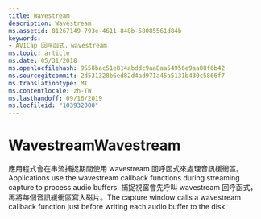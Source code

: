 ```yaml
---
title: Wavestream
description: Wavestream
ms.assetid: 81267149-793e-4611-848b-58085561d84b
keywords:
- AVICap 回呼函式，wavestream
ms.topic: article
ms.date: 05/31/2018
ms.openlocfilehash: 9558bac51e814abddc9aa8aa54956e9aa08f6b42
ms.sourcegitcommit: 2d531328b6ed82d4ad971a45a5131b430c5866f7
ms.translationtype: MT
ms.contentlocale: zh-TW
ms.lasthandoff: 09/16/2019
ms.locfileid: "103932000"
---
```

# <a name="wavestream"></a><span data-ttu-id="815d1-104">Wavestream</span><span class="sxs-lookup"><span data-stu-id="815d1-104">Wavestream</span></span>

<span data-ttu-id="815d1-105">應用程式會在串流捕捉期間使用 wavestream 回呼函式來處理音訊緩衝區。</span><span class="sxs-lookup"><span data-stu-id="815d1-105">Applications use the wavestream callback functions during streaming capture to process audio buffers.</span></span> <span data-ttu-id="815d1-106">捕捉視窗會先呼叫 wavestream 回呼函式，再將每個音訊緩衝區寫入磁片。</span><span class="sxs-lookup"><span data-stu-id="815d1-106">The capture window calls a wavestream callback function just before writing each audio buffer to the disk.</span></span>

 

 




